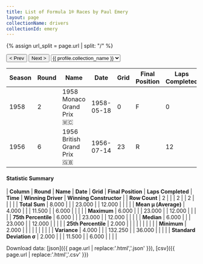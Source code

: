```yaml
---
title: List of Formula 1® Races by Paul Emery
layout: page
collectionName: drivers
collectionId: emery
---
```


{% assign url_split = page.url | split: "/" %}
<div id="collection-navigation">
<button onclick="selector.options[selector.selectedIndex-1].value && (window.location = selector.options[selector.selectedIndex-1].value);">&lt; Prev</button>
<button onclick="selector.options[selector.selectedIndex+1].value && (window.location = selector.options[selector.selectedIndex+1].value);">Next &gt;</button>
<select id="selector" onchange="this.options[this.selectedIndex].value && (window.location = this.options[this.selectedIndex].value);">
  {% for collectionId in site.data[page.collectionName].refs %}
    {% if collectionId == page.collectionId %}
      {% assign selected = "selected" %}
    {% else %}
      {% assign selected = "" %}
    {% endif %}
    {% assign profile = site.data[page.collectionName][collectionId].profile %}
    <option value="/f1/{{ page.collectionName }}/{{ collectionId }}/{{ url_split[4] }}" {{ selected }}>{{ profile.collection_name }}</option>
  {% endfor %}
</select>
</div>

| Season | Round | Name | Date | Grid | Final Position | Laps Completed | Time | Winning Driver | Winning Constructor |
|--|--|--|--|--|--|--|--|--|--|
| 1958 | 2 | 1958 Monaco Grand Prix 🇲🇨 | 1958-05-18 | 0 | F | 0 |   | Maurice Trintignant 🇫🇷 | Cooper 🇬🇧 |
| 1956 | 6 | 1956 British Grand Prix 🇬🇧 | 1956-07-14 | 23 | R | 12 |   | Juan Fangio 🇦🇷 | Ferrari 🇮🇹 |

#### Statistic Summary

| **Column** | **Round** | **Name** | **Date** | **Grid** | **Final Position** | **Laps Completed** | **Time** | **Winning Driver** | **Winning Constructor** |
| **Row Count** | 2 |  |  | 2 |  | 2 |  |  |  |
| **Total Sum** | 8.000 |  |  | 23.000 |  | 12.000 |  |  |  |
| **Mean μ (Average)** | 4.000 |  |  | 11.500 |  | 6.000 |  |  |  |
| **Maximum** | 6.000 |  |  | 23.000 |  | 12.000 |  |  |  |
| **75th Percentile** | 6.000 |  |  | 23.000 |  | 12.000 |  |  |  |
| **Median** | 6.000 |  |  | 23.000 |  | 12.000 |  |  |  |
| **25th Percentile** | 2.000 |  |  |  |  |  |  |  |  |
| **Minimum** | 2.000 |  |  |  |  |  |  |  |  |
| **Variance** | 4.000 |  |  | 132.250 |  | 36.000 |  |  |  |
| **Standard Deviation σ** | 2.000 |  |  | 11.500 |  | 6.000 |  |  |  |

Download data: [json]({{ page.url | replace:'.html','.json' }}), [csv]({{ page.url | replace:'.html','.csv' }})
